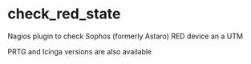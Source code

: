 check_red_state
===============

Nagios plugin to check Sophos (formerly Astaro) RED device an a UTM

PRTG and Icinga versions are also available

